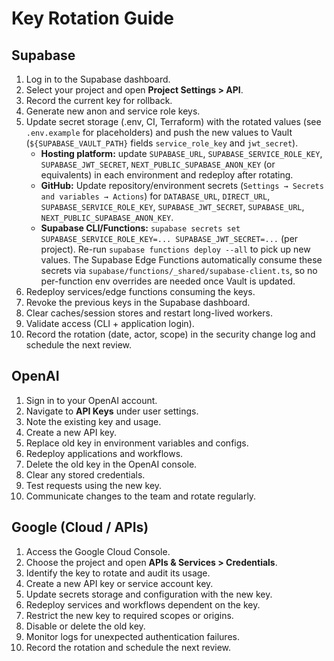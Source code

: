 # Key Rotation Guide

## Supabase
1. Log in to the Supabase dashboard.
2. Select your project and open **Project Settings > API**.
3. Record the current key for rollback.
4. Generate new anon and service role keys.
5. Update secret storage (.env, CI, Terraform) with the rotated values (see `.env.example` for placeholders) and push the new values to Vault (`${SUPABASE_VAULT_PATH}` fields `service_role_key` and `jwt_secret`).
   - **Hosting platform:** update `SUPABASE_URL`, `SUPABASE_SERVICE_ROLE_KEY`, `SUPABASE_JWT_SECRET`, `NEXT_PUBLIC_SUPABASE_ANON_KEY` (or equivalents) in each environment and redeploy after rotating.
   - **GitHub:** Update repository/environment secrets (`Settings → Secrets and variables → Actions`) for `DATABASE_URL`, `DIRECT_URL`, `SUPABASE_SERVICE_ROLE_KEY`, `SUPABASE_JWT_SECRET`, `SUPABASE_URL`, `NEXT_PUBLIC_SUPABASE_ANON_KEY`.
   - **Supabase CLI/Functions:** `supabase secrets set SUPABASE_SERVICE_ROLE_KEY=... SUPABASE_JWT_SECRET=...` (per project). Re-run `supabase functions deploy --all` to pick up new values.
   The Supabase Edge Functions automatically consume these secrets via `supabase/functions/_shared/supabase-client.ts`, so no per-function env overrides are needed once Vault is updated.
6. Redeploy services/edge functions consuming the keys.
7. Revoke the previous keys in the Supabase dashboard.
8. Clear caches/session stores and restart long-lived workers.
9. Validate access (CLI + application login).
10. Record the rotation (date, actor, scope) in the security change log and schedule the next review.

## OpenAI
1. Sign in to your OpenAI account.
2. Navigate to **API Keys** under user settings.
3. Note the existing key and usage.
4. Create a new API key.
5. Replace old key in environment variables and configs.
6. Redeploy applications and workflows.
7. Delete the old key in the OpenAI console.
8. Clear any stored credentials.
9. Test requests using the new key.
10. Communicate changes to the team and rotate regularly.

## Google (Cloud / APIs)
1. Access the Google Cloud Console.
2. Choose the project and open **APIs & Services > Credentials**.
3. Identify the key to rotate and audit its usage.
4. Create a new API key or service account key.
5. Update secrets storage and configuration with the new key.
6. Redeploy services and workflows dependent on the key.
7. Restrict the new key to required scopes or origins.
8. Disable or delete the old key.
9. Monitor logs for unexpected authentication failures.
10. Record the rotation and schedule the next review.

